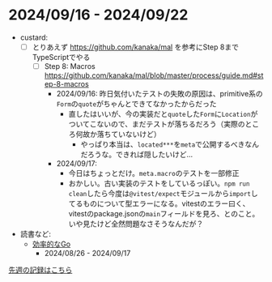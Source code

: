 # 2024/09/16 - 2024/09/22

- custard:
    - [ ] とりあえず <https://github.com/kanaka/mal> を参考にStep 8までTypeScriptでやる
        - [ ] Step 8: Macros <https://github.com/kanaka/mal/blob/master/process/guide.md#step-8-macros>
            - 2024/09/16: 昨日気付いたテストの失敗の原因は、primitive系の`Form`の`quote`がちゃんとできてなかったからだった
                - 直したはいいが、今の実装だと`quote`した`Form`に`Location`がついてこないので、まだテストが落ちるだろう（実際のところ何故か落ちていないけど）
                    - やっぱり本当は、`located***`を`meta`で公開するべきなんだろうな。できれば隠したいけど...
            - 2024/09/17:
                - 今日はちょっとだけ。`meta.macro`のテストを一部修正
                - おかしい。古い実装のテストをしているっぽい。`npm run clean`したら今度は`@vitest/expect`モジュールから`import`してるものについて型エラーになる。vitestのエラー曰く、vitestのpackage.jsonの`main`フィールドを見ろ、とのこと。いや見たけど全然問題なさそうなんだが？
- 読書など:
    - [効率的なGo](https://www.oreilly.co.jp//books/9784814400539/)
        - 2024/08/26 - 2024/09/17

[先週の記録はこちら](https://github.com/igrep/daily-commits/blob/487a45041faac76ad8b89234215b20456f7a50ce/yesterday.md)
